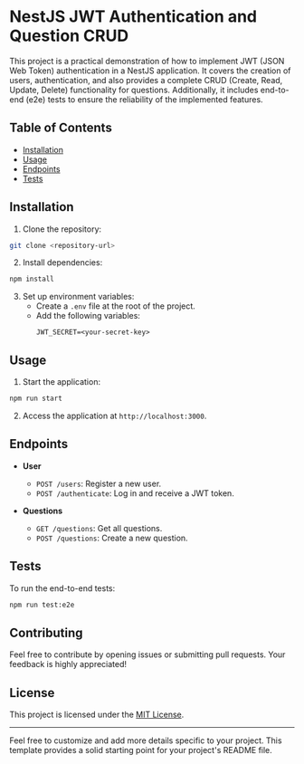 # NestJS JWT Authentication and Question CRUD

This project is a practical demonstration of how to implement JWT (JSON Web Token) authentication in a NestJS application. It covers the creation of users, authentication, and also provides a complete CRUD (Create, Read, Update, Delete) functionality for questions. Additionally, it includes end-to-end (e2e) tests to ensure the reliability of the implemented features.

## Table of Contents

- [Installation](#installation)
- [Usage](#usage)
- [Endpoints](#endpoints)
- [Tests](#tests)

## Installation

1. Clone the repository:

```bash
git clone <repository-url>
```

2. Install dependencies:

```bash
npm install
```

3. Set up environment variables:
   - Create a `.env` file at the root of the project.
   - Add the following variables:
     ```env
     JWT_SECRET=<your-secret-key>
     ```

## Usage

1. Start the application:

```bash
npm run start
```

2. Access the application at `http://localhost:3000`.

## Endpoints

- **User**
  - `POST /users`: Register a new user.
  - `POST /authenticate`: Log in and receive a JWT token.

- **Questions**
  - `GET /questions`: Get all questions.
  - `POST /questions`: Create a new question.

## Tests

To run the end-to-end tests:

```bash
npm run test:e2e
```

## Contributing

Feel free to contribute by opening issues or submitting pull requests. Your feedback is highly appreciated!

## License

This project is licensed under the [MIT License](LICENSE).

---

Feel free to customize and add more details specific to your project. This template provides a solid starting point for your project's README file.